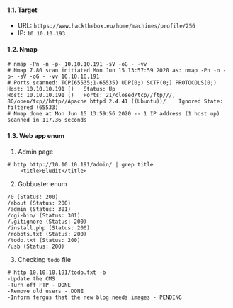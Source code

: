 #### 1.1. Target

- URL: `https://www.hackthebox.eu/home/machines/profile/256`
- IP: `10.10.10.193`


#### 1.2. Nmap

```
# nmap -Pn -n -p- 10.10.10.191 -sV -oG - -vv
# Nmap 7.80 scan initiated Mon Jun 15 13:57:59 2020 as: nmap -Pn -n -p- -sV -oG - -vv 10.10.10.191
# Ports scanned: TCP(65535;1-65535) UDP(0;) SCTP(0;) PROTOCOLS(0;)
Host: 10.10.10.191 ()	Status: Up
Host: 10.10.10.191 ()	Ports: 21/closed/tcp//ftp///, 80/open/tcp//http//Apache httpd 2.4.41 ((Ubuntu))/	Ignored State: filtered (65533)
# Nmap done at Mon Jun 15 13:59:56 2020 -- 1 IP address (1 host up) scanned in 117.36 seconds
```

#### 1.3. Web app enum

1) Admin page

```
# http http://10.10.10.191/admin/ | grep title
	<title>Bludit</title>
```

2) Gobbuster enum

```
/0 (Status: 200)
/about (Status: 200)
/admin (Status: 301)
/cgi-bin/ (Status: 301)
/.gitignore (Status: 200)
/install.php (Status: 200)
/robots.txt (Status: 200)
/todo.txt (Status: 200)
/usb (Status: 200)
```

3) Checking `todo` file

```
# http 10.10.10.191/todo.txt -b
-Update the CMS
-Turn off FTP - DONE
-Remove old users - DONE
-Inform fergus that the new blog needs images - PENDING
```
